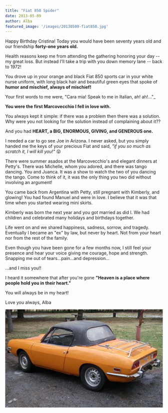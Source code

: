 ```yaml
---
title: "Fiat 850 Spider"
date: 2013-05-09
author: Alba
featured_image: '/images/20130509-fiat850.jpg'
---
```


Happy Birthday Cristina! Today you would have been seventy years old and our friendship **forty-one years old.**

Health reasons keep me from attending the gathering honoring your day -- my great loss. But instead I'll take a trip with you down memory lane -- back to 1972!

You drove up in your orange and black Fiat 850 sports car in your white nurse uniform, with long black hair and beautiful green eyes that spoke of **humor and mischief, always of mischief!**

Your first words to me were, "Cara mia! Speak to me in Italian, ah! ah!..."_

**You were the first Marcovecchio I fell in love with.**

You always kept it simple: if there was a problem then there was a solution. Why were you not looking for the solution instead of complaining about it??

And you had **HEART, a BIG, ENORMOUS, GIVING, and GENEROUS one.**

I needed a car to go see Joe in Arizona. I never asked, but you simply handed me the keys of your precious Fiat and said, _"if you so much as scratch it, I will kill you!"_ 😝

There were summer asados at the Marcovecchio's and elegant dinners at Petty's. There was Michelle, whom you adored, and there was tango dancing. You and Juanca. It was a show to watch the two of you dancing the tango. Come to think of it, it was the only thing you two did without involving an argument!

You came back from Argentina with Petty, still pregnant with Kimberly, and glowing! You had found Manuel and were in love. I believe that it was that time when you started wearing mini skirts.

Kimberly was born the next year and you got married as did I. We had children and celebrated many holidays and birthdays together.

Life went on and we shared happiness, sadness, sorrow, and tragedy. Eventually I became an "ex" by law, but never by heart. Not from your heart nor from the rest of the family.

Even though you have been gone for a few months now, I still feel your presence and hear your voice giving me courage, hope and strength. Snapping me out of tears...pain...and depression...

...and I miss you!!

I heard it somewhere that after you're gone **"Heaven is a place where people hold you in their heart."**

You will always be in my heart!

Love you always,
Alba

![](/images/20130509-fiat850.jpg)

